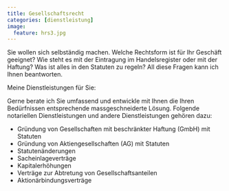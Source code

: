 ```yaml
---
title: Gesellschaftsrecht
categories: [dienstleistung]
image:
  feature: hrs3.jpg
---
```

Sie wollen sich selbständig machen. Welche Rechtsform ist für Ihr Geschäft geeignet? Wie steht es mit der Eintragung im Handelsregister oder mit der Haftung? Was ist alles in den Statuten zu regeln? All diese Fragen kann ich Ihnen beantworten.

Meine Dienstleistungen für Sie:

Gerne berate ich Sie umfassend und entwickle mit Ihnen die Ihren Bedürfnissen entsprechende massgeschneiderte Lösung. Folgende notariellen Dienstleistungen und andere Dienstleistungen gehören dazu:

- Gründung von Gesellschaften mit beschränkter Haftung (GmbH) mit Statuten
- Gründung von Aktiengesellschaften (AG) mit Statuten
- Statutenänderungen
- Sacheinlageverträge
- Kapitalerhöhungen
- Verträge zur Abtretung von Gesellschaftsanteilen
- Aktionärbindungsverträge
